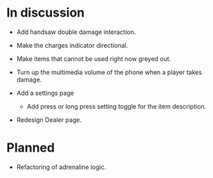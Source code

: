# In discussion

- Add handsaw double damage interaction.

- Make the charges indicator directional.

- Make items that cannot be used right now greyed out.

- Turn up the multimedia volume of the phone when a player takes damage.

- Add a settings page

  - Add press or long press setting toggle for the item description.

- Redesign Dealer page.

# Planned

- Refactoring of adrenaline logic.
